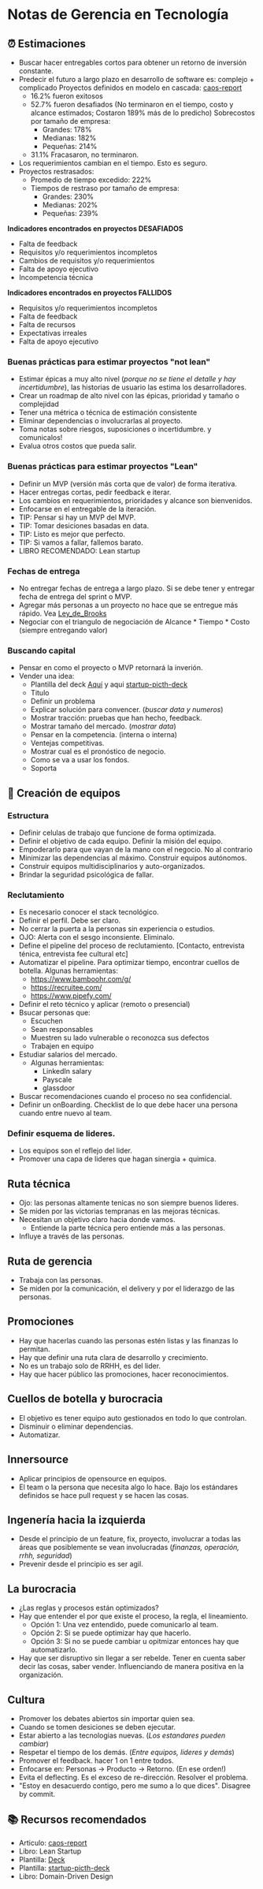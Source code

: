 # Notas de Gerencia en Tecnología


## ⏰ Estimaciones
* Buscar hacer entregables cortos para obtener un retorno de inversión constante.
* Predecir el futuro a largo plazo en desarrollo de software es: complejo + complicado
  Proyectos definidos en modelo en cascada: [caos-report](https://www.projectsmart.co.uk/white-papers/chaos-report.pdf)
  * 16.2% fueron exitosos
  * 52.7% fueron desafiados (No terminaron en el tiempo, costo y alcance estimados; Costaron 189% más de lo predicho)
    Sobrecostos por tamaño de empresa:
    - Grandes: 178%
    - Medianas: 182%
    - Pequeñas: 214%
  * 31.1% Fracasaron, no terminaron.
* Los requerimientos cambian en el tiempo. Esto es seguro.
* Proyectos restrasados:
  * Promedio de tiempo excedido: 222%
  * Tiempos de restraso por tamaño de empresa:
    - Grandes: 230%
    - Medianas: 202%
    - Pequeñas: 239%

**Indicadores encontrados en proyectos DESAFIADOS**
* Falta de feedback
* Requisitos y/o requerimientos incompletos
* Cambios de requisitos y/o requerimientos
* Falta de apoyo ejecutivo
* Incompetencia técnica

**Indicadores encontrados en proyectos FALLIDOS**
* Requisitos y/o requerimientos incompletos
* Falta de feedback
* Falta de recursos
* Expectativas irreales
* Falta de apoyo ejecutivo


### Buenas prácticas para estimar proyectos "not lean"
* Estimar épicas a muy alto nivel (_porque no se tiene el detalle y hay incertidumbre_), las historias de usuario las estima los desarrolladores.
* Crear un roadmap de alto nivel con las épicas, prioridad y tamaño o complejidad
* Tener una métrica o técnica de estimación consistente
* Eliminar dependencias o involucrarlas al proyecto.
* Toma notas sobre riesgos, suposiciones o incertidumbre. y comunicalos!
* Evalua otros costos que pueda salir.


### Buenas prácticas para estimar proyectos "Lean"
* Definir un MVP (versión más corta que de valor) de forma iterativa.
* Hacer entregas cortas, pedir feedback e iterar.
* Los cambios en requerimientos, prioridades y alcance son bienvenidos.
* Enfocarse en el entregable de la iteración.
* TIP: Pensar si hay un MVP del MVP.
* TIP: Tomar desiciones basadas en data.
* TIP: Listo es mejor que perfecto.
* TIP: Si vamos a fallar, fallemos barato.
* LIBRO RECOMENDADO: Lean startup


### Fechas de entrega
* No entregar fechas de entrega a largo plazo. Si se debe tener y entregar fecha de entrega del sprint o MVP.
* Agregar más personas a un proyecto no hace que se entregue más rápido. Vea [Ley_de_Brooks](https://es.wikipedia.org/wiki/Ley_de_Brooks)
* Negociar con el triangulo de negociación de Alcance * Tiempo * Costo (siempre entregando valor)


### Buscando capital
* Pensar en como el proyecto o MVP retornará la inverión.
* Vender una idea:
  * Plantilla del deck [Aquí](https://www.canva.com/templates/EADrOnpuH7Y-green-and-blue-illustrative-technology-pitch-deck-presentation/) y aqui [startup-picth-deck](https://slidebean.com/templates/startup-pitch-deck-template)
  * Titulo
  * Definir un problema
  * Explicar solución para convencer. (_buscar data y numeros_)
  * Mostrar tracción: pruebas que han hecho, feedback.
  * Mostrar tamaño del mercado. (_mostrar data_)
  * Pensar en la competencia. (interna o interna)
  * Ventejas competitivas.
  * Mostrar cual es el pronóstico de negocio.
  * Como se va a usar los fondos.
  * Soporta


## 👥 Creación de equipos

### Estructura
* Definir celulas de trabajo que funcione de forma optimizada.
* Definir el objetivo de cada equipo. Definir la misión del equipo.
* Empoderarlo para que vayan de la mano con el negocio. No al contrario
* Minimizar las dependencias al máximo. Construir equipos autónomos.
* Construir equipos multidisciplinarios y auto-organizados.
* Brindar la seguridad psicológica de fallar.

### Reclutamiento
* Es necesario conocer el stack tecnológico.
* Definir el perfil. Debe ser claro.
* No cerrar la puerta a la personas sin experiencia o estudios.
* OJO: Alerta con el sesgo inconsiente. Eliminalo.
* Define el pipeline del proceso de reclutamiento. [Contacto, entrevista ténica, entrevista fee cultural etc]
* Automatizar el pipeline. Para optimizar tiempo, encontrar cuellos de botella.
  Algunas herramientas:
  * https://www.bamboohr.com/g/
  * https://recruitee.com/
  * https://www.pipefy.com/
* Definir el reto técnico y aplicar (remoto o presencial)
* Bsucar personas que:
  * Escuchen
  * Sean responsables
  * Muestren su lado vulnerable o reconozca sus defectos
  * Trabajen en equipo
* Estudiar salarios del mercado.
  * Algunas herramientas:
    - LinkedIn salary
    - Payscale
    - glassdoor
* Buscar recomendaciones cuando el proceso no sea confidencial.
* Definir un onBoarding.  Checklist de lo que debe hacer una persona cuando entre nuevo al team.

### Definir esquema de lideres.
* Los equipos son el reflejo del lider.
* Promover una capa de lideres que hagan sinergia + quimica.


## Ruta técnica
* Ojo: las personas altamente tenicas no son siempre buenos lideres.
* Se miden por las victorias tempranas en las mejoras técnicas.
* Necesitan un objetivo claro hacia donde vamos.
  * Entiende la parte técnica pero entiende más a las personas.
* Influye a través de las personas.

## Ruta de gerencia
* Trabaja con las personas.
* Se miden por la comunicación, el delivery y por el liderazgo de las personas.

## Promociones
* Hay que hacerlas cuando las personas estén listas y las finanzas lo permitan.
* Hay que definir una ruta clara de desarrollo y crecimiento.
* No es un trabajo solo de RRHH, es del lider.
* Hay que hacer público las promociones, hacer reconocimientos.


## Cuellos de botella y burocracia
* El objetivo es tener equipo auto gestionados en todo lo que controlan.
* Disminuir o eliminar dependencias.
* Automatizar.


## Innersource
* Aplicar principios de opensource en equipos.
* El team o la persona que necesita algo lo hace. Bajo los estándares definidos se hace pull request y se hacen las cosas.

## Ingenería hacia la izquierda
* Desde el principio de un feature, fix, proyecto, involucrar a todas las áreas que posiblemente se vean involucradas (_finanzas, operación, rrhh, seguridad_)
* Prevenir desde el principio es ser agil.


## La burocracia
* ¿Las reglas y procesos están optimizados?
* Hay que entender el por que existe el proceso, la regla, el lineamiento.
  * Opción 1: Una vez entendido, puede comunicarlo al team.
  * Opción 2: Si se puede optimizar hay que hacerlo.
  * Opción 3: Si no se puede cambiar u opitmizar entonces hay que automatizarlo.
* Hay que ser disruptivo sin llegar a ser rebelde. Tener en cuenta saber decir las cosas, saber vender. Influenciando de manera positiva en la organización.
 

## Cultura
* Promover los debates abiertos sin importar quien sea.
* Cuando se tomen desiciones se deben ejecutar.
* Estar abierto a las tecnologias nuevas. (_Los estandares pueden cambiar_)
* Respetar el tiempo de los demás. (_Entre equipos, lideres y demás_)
* Promover el feedback. hacer 1 on 1 entre todos.
* Enfocarse en: Personas -> Producto -> Retorno. (En ese orden!)
* Evita el deflecting. Es el exceso de re-dirección. Resolver el problema.
* "Estoy en desacuerdo contigo, pero me sumo a lo que dices". Disagree by commit.


## 📚 Recursos recomendados
* Articulo: [caos-report](https://www.projectsmart.co.uk/white-papers/chaos-report.pdf)
* Libro: Lean Startup
* Plantilla: [Deck](https://www.canva.com/templates/EADrOnpuH7Y-green-and-blue-illustrative-technology-pitch-deck-presentation/)
* Plantilla: [startup-picth-deck](https://slidebean.com/templates/startup-pitch-deck-template)
* Libro: Domain-Driven Design

